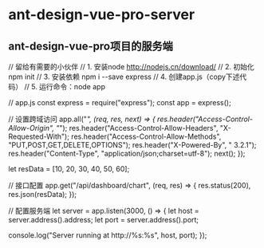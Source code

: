 # ant-design-vue-pro-server
## ant-design-vue-pro项目的服务端
// 留给有需要的小伙伴
// 1. 安装node http://nodejs.cn/download/
// 2. 初始化 npm init
// 3. 安装依赖 npm i --save express
// 4. 创建app.js（copy下述代码）
// 5. 运行命令：node app

// app.js
const express = require("express");
const app = express();

// 设置跨域访问
app.all("*", (req, res, next) => {
  res.header("Access-Control-Allow-Origin", "*");
  res.header("Access-Control-Allow-Headers", "X-Requested-With");
  res.header("Access-Control-Allow-Methods", "PUT,POST,GET,DELETE,OPTIONS");
  res.header("X-Powered-By", " 3.2.1");
  res.header("Content-Type", "application/json;charset=utf-8");
  next();
});

let resData = [10, 20, 30, 40, 50, 60];

// 接口配置
app.get("/api/dashboard/chart", (req, res) => {
  res.status(200), res.json(resData);
});

// 配置服务端
let server = app.listen(3000, () => {
  let host = server.address().address;
  let port = server.address().port;

  console.log("Server running at http://%s:%s", host, port);
});




